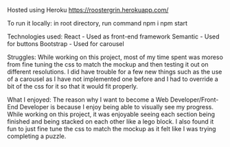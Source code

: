 Hosted using Heroku
https://roostergrin.herokuapp.com/

To run it locally:
in root directory, run command
npm i
npm start

Technologies used: 
React - Used as front-end framework
Semantic - Used for buttons
Bootstrap - Used for carousel

Struggles: 
While working on this project, most of my time spent was moreso from fine tuning the css to match the mockup and then testing it out on different resolutions. I did have trouble for a few new things such as the use of a carousel as I have not implemented one before and I had to override a bit of the css for it so that it would fit properly.

What I enjoyed:
The reason why I want to become a Web Developer/Front-End Developer is because I enjoy being able to visually see my progress. While working on this project, it was enjoyable seeing each section being finished and being stacked on each other like a lego block. I also found it fun to just fine tune the css to match the mockup as it felt like I was trying completing a puzzle.
